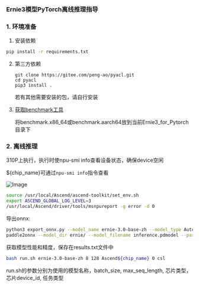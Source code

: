 ###  Ernie3模型PyTorch离线推理指导

### 1. 环境准备

1. 安装依赖

```bash
pip install -r requirements.txt
```

2. 第三方依赖

   ```
   git clone https://gitee.com/peng-ao/pyacl.git
   cd pyacl
   pip3 install .
   ```

   若有其他需要安装的包，请自行安装

3. [获取benchmark工具](https://gitee.com/ascend/cann-benchmark/tree/master/infer)

   将benchmark.x86_64或benchmark.aarch64放到当前Ernie3_for_Pytorch目录下


### 2. 离线推理

310P上执行，执行时使npu-smi info查看设备状态，确保device空闲

${chip_name}可通过`npu-smi info`指令查看

   ![Image](https://gitee.com/ascend/ModelZoo-PyTorch/raw/master/ACL_PyTorch/images/310P3.png)

```bash
source /usr/local/Ascend/ascend-toolkit/set_env.sh
export ASCEND_GLOBAL_LOG_LEVEL=3
/usr/local/Ascend/driver/tools/msnpureport -g error -d 0
```

导出onnx:

```bash
python3 export_onnx.py --model_name ernie-3.0-base-zh --model_type AutoModelForSequenceClassification --save_path ernie/
paddle2onnx --model_dir ernie/ --model_filename inference.pdmodel --params_filename inference.pdiparams --save_file model.onnx --opset_version 11
```

获取模型性能和精度，保存在results.txt文件中

```bash
bash run.sh ernie-3.0-base-zh 8 128 Ascend${chip_name} 0 csl
```

 run.sh的参数分别为使用的模型名称，batch_size, max_seq_length, 芯片类型， 芯片device_id, 任务类型

